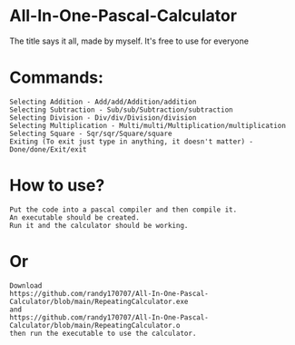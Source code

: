 # All-In-One-Pascal-Calculator
The title says it all, made by myself. It's free to use for everyone

# Commands:
	Selecting Addition - Add/add/Addition/addition
	Selecting Subtraction - Sub/sub/Subtraction/subtraction
	Selecting Division - Div/div/Division/division
	Selecting Multiplication - Multi/multi/Multiplication/multiplication
	Selecting Square - Sqr/sqr/Square/square
	Exiting (To exit just type in anything, it doesn't matter) - Done/done/Exit/exit

# How to use?
	Put the code into a pascal compiler and then compile it.
	An executable should be created.
	Run it and the calculator should be working.
# Or
	Download
	https://github.com/randy170707/All-In-One-Pascal-Calculator/blob/main/RepeatingCalculator.exe
	and
	https://github.com/randy170707/All-In-One-Pascal-Calculator/blob/main/RepeatingCalculator.o
	then run the executable to use the calculator.
